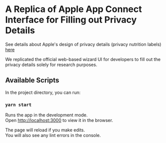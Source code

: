 # A Replica of Apple App Connect Interface for Filling out Privacy Details

See details about Apple's design of privacy details (privacy nutrition labels) [here](https://developer.apple.com/app-store/app-privacy-details/)

We replicated the official web-based wizard UI for developers to fill out the privacy details solely for research purposes.

## Available Scripts

In the project directory, you can run:

### `yarn start`

Runs the app in the development mode.\
Open [http://localhost:3000](http://localhost:3000) to view it in the browser.

The page will reload if you make edits.\
You will also see any lint errors in the console.
